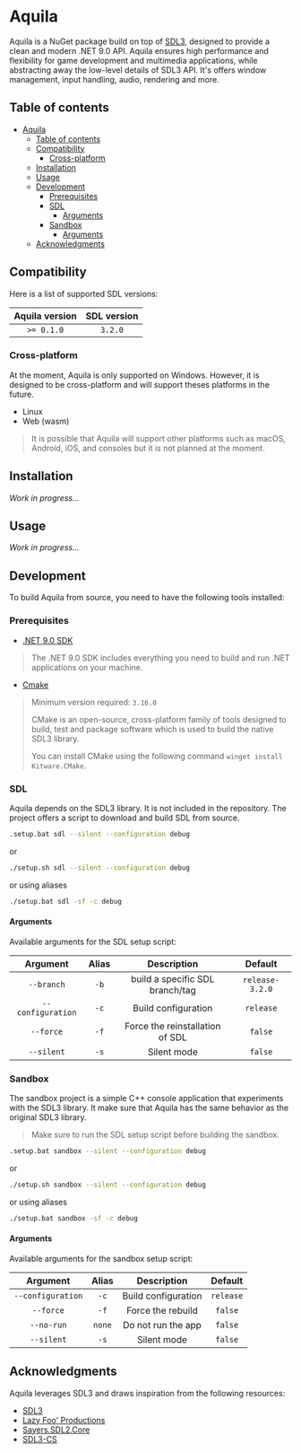 # Aquila

Aquila is a NuGet package build on top of [SDL3], designed to provide a clean and modern .NET 9.0 API. Aquila ensures high performance and flexibility for game development and multimedia applications, while abstracting away the low-level details of SDL3 API. It's offers window management, input handling, audio, rendering and more.

## Table of contents

- [Aquila](#aquila)
  - [Table of contents](#table-of-contents)
  - [Compatibility](#compatibility)
    - [Cross-platform](#cross-platform)
  - [Installation](#installation)
  - [Usage](#usage)
  - [Development](#development)
    - [Prerequisites](#prerequisites)
    - [SDL](#sdl)
      - [Arguments](#arguments)
    - [Sandbox](#sandbox)
      - [Arguments](#arguments-1)
  - [Acknowledgments](#acknowledgments)

## Compatibility

Here is a list of supported SDL versions:

| Aquila version | SDL version |
| :------------: | :---------: |
|   `>= 0.1.0`   |   `3.2.0`   |

### Cross-platform

At the moment, Aquila is only supported on Windows. However, it is designed to be cross-platform and will support theses platforms in the future.

- Linux
- Web (wasm)

> It is possible that Aquila will support other platforms such as macOS, Android, iOS, and consoles but it is not planned at the moment.

## Installation

*Work in progress...*

## Usage

*Work in progress...*

## Development

To build Aquila from source, you need to have the following tools installed:

### Prerequisites

- [.NET 9.0 SDK]
> The .NET 9.0 SDK includes everything you need to build and run .NET applications on your machine.

- [Cmake]
> Minimum version required: `3.16.0`
>
> CMake is an open-source, cross-platform family of tools designed to build, test and package software which is used to build the native SDL3 library.
>
> You can install CMake using the following command `winget install Kitware.CMake`.

### SDL

Aquila depends on the SDL3 library. It is not included in the repository. The project offers a script to download and build SDL from source.

```bash
.setup.bat sdl --silent --configuration debug
```
or
```sh
./setup.sh sdl --silent --configuration debug
```
or using aliases
```bash
./setup.bat sdl -sf -c debug
```

#### Arguments

Available arguments for the SDL setup script:

|     Argument      | Alias |           Description           |     Default     |
| :---------------: | :---: | :-----------------------------: | :-------------: |
|    `--branch`     | `-b`  | build a specific SDL branch/tag | `release-3.2.0` |
| `--configuration` | `-c`  |       Build configuration       |    `release`    |
|     `--force`     | `-f`  | Force the reinstallation of SDL |     `false`     |
|    `--silent`     | `-s`  |           Silent mode           |     `false`     |

### Sandbox

The sandbox project is a simple C++ console application that experiments with the SDL3 library. It make sure that Aquila has the same behavior as the original SDL3 library.

> Make sure to run the SDL setup script before building the sandbox.

```bash
.setup.bat sandbox --silent --configuration debug
```
or
```sh
./setup.sh sandbox --silent --configuration debug
```
or using aliases
```bash
./setup.bat sandbox -sf -c debug
```

#### Arguments

Available arguments for the sandbox setup script:

|     Argument      | Alias  |     Description     |  Default  |
| :---------------: | :----: | :-----------------: | :-------: |
| `--configuration` |  `-c`  | Build configuration | `release` |
|     `--force`     |  `-f`  |  Force the rebuild  |  `false`  |
|    `--no-run`     | `none` | Do not run the app  |  `false`  |
|    `--silent`     |  `-s`  |     Silent mode     |  `false`  |

## Acknowledgments

Aquila leverages SDL3 and draws inspiration from the following resources:

- [SDL3]
- [Lazy Foo' Productions]
- [Sayers.SDL2.Core]
- [SDL3-CS]

[Cmake]: https://cmake.org/download/
[Lazy Foo' Productions]: https://lazyfoo.net/index.php
[.NET 9.0 SDK]: https://dotnet.microsoft.com/download/dotnet/9.0
[Sayers.SDL2.Core]: https://github.com/JeremySayers/Sayers.SDL2.Core
[SDL3]: https://www.libsdl.org/
[SDL3-CS]: https://github.com/flibitijibibo/SDL3-CS
